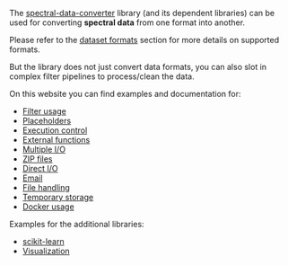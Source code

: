 The [spectral-data-converter](https://github.com/waikato-datamining/spectral-data-converter) 
library (and its dependent libraries) can be used for converting **spectral data** from one format 
into another.

Please refer to the [dataset formats](https://github.com/waikato-datamining/spectral-data-converter?tab=readme-ov-file#dataset-formats)
section for more details on supported formats.

But the library does not just convert data formats, you can also slot in complex filter pipelines to 
process/clean the data.

On this website you can find examples and documentation for:

* [Filter usage](filters.md)
* [Placeholders](placeholders.md)
* [Execution control](execution_control.md)
* [External functions](pyfunc.md)
* [Multiple I/O](multi.md)
* [ZIP files](zip.md)
* [Direct I/O](directio.md)
* [Email](email.md)
* [File handling](file_handling.md)
* [Temporary storage](storage.md)
* [Docker usage](docker.md)

Examples for the additional libraries:

* [scikit-learn](sklearn.md)
* [Visualization](vis.md)
